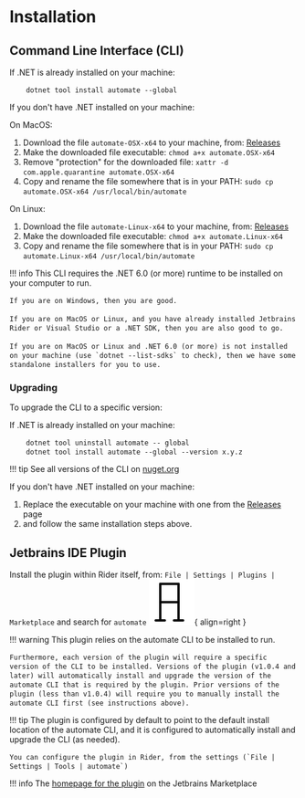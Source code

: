 # Installation

## Command Line Interface (CLI)

If .NET is already installed on your machine: 

``` batch
    dotnet tool install automate --global
```

If you don't have .NET installed on your machine:

On MacOS:

1. Download the file `automate-OSX-x64` to your machine, from: [Releases](https://github.com/jezzsantos/automate/releases)
2. Make the downloaded file executable: `chmod a+x automate.OSX-x64`
3. Remove "protection" for the downloaded file: `xattr -d com.apple.quarantine automate.OSX-x64`
4. Copy and rename the file somewhere that is in your PATH: `sudo cp automate.OSX-x64 /usr/local/bin/automate`

On Linux:

1. Download the file `automate-Linux-x64` to your machine, from: [Releases](https://github.com/jezzsantos/automate/releases)
2. Make the downloaded file executable: `chmod a+x automate.Linux-x64`
3. Copy and rename the file somewhere that is in your PATH: `sudo cp automate.Linux-x64 /usr/local/bin/automate`

!!! info
    This CLI requires the .NET 6.0 (or more) runtime to be installed on your computer to run.

    If you are on Windows, then you are good.
    
    If you are on MacOS or Linux, and you have already installed Jetbrains Rider or Visual Studio or a .NET SDK, then you are also good to go.
    
    If you are on MacOS or Linux and .NET 6.0 (or more) is not installed on your machine (use `dotnet --list-sdks` to check), then we have some standalone installers for you to use.

### Upgrading

To upgrade the CLI to a specific version:

If .NET is already installed on your machine:

``` batch
    dotnet tool uninstall automate -- global
    dotnet tool install automate --global --version x.y.z
```

!!! tip
    See all versions of the CLI on [nuget.org](https://www.nuget.org/packages/automate)

If you don't have .NET installed on your machine:

1. Replace the executable on your machine with one from the [Releases](https://github.com/jezzsantos/automate/releases) page
2. and follow the same installation steps above.

## Jetbrains IDE Plugin

Install the plugin within Rider itself, from: `File | Settings | Plugins | Marketplace` and search for `automate` ![Logo](logo_plugin.svg){ align=right }

!!! warning
    This plugin relies on the automate CLI to be installed to run. 

    Furthermore, each version of the plugin will require a specific version of the CLI to be installed. Versions of the plugin (v1.0.4 and later) will automatically install and upgrade the version of the automate CLI that is required by the plugin. Prior versions of the plugin (less than v1.0.4) will require you to manually install the automate CLI first (see instructions above).

!!! tip
    The plugin is configured by default to point to the default install location of the automate CLI, and it is configured to automatically install and upgrade the CLI (as needed). 

    You can configure the plugin in Rider, from the settings (`File | Settings | Tools | automate`)

!!! info
    The [homepage for the plugin](https://plugins.jetbrains.com/plugin/19421-automate) on the Jetbrains Marketplace